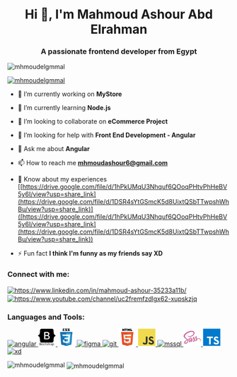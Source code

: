 <h1 align="center">Hi 👋, I'm Mahmoud Ashour Abd Elrahman</h1>
<h3 align="center">A passionate frontend developer from Egypt</h3>

<p align="left"> <img src="https://komarev.com/ghpvc/?username=mhmoudelgmmal&label=Profile%20views&color=0e75b6&style=flat" alt="mhmoudelgmmal" /> </p>

<p align="left"> <a href="https://github.com/ryo-ma/github-profile-trophy"><img src="https://github-profile-trophy.vercel.app/?username=mhmoudelgmmal" alt="mhmoudelgmmal" /></a> </p>

- 🔭 I’m currently working on **MyStore**

- 🌱 I’m currently learning **Node.js**

- 👯 I’m looking to collaborate on **eCommerce Project**

- 🤝 I’m looking for help with **Front End Development - Angular**

- 💬 Ask me about **Angular**

- 📫 How to reach me **mhmoudashour6@gmail.com**

- 📄 Know about my experiences [[https://drive.google.com/file/d/1hPkUMqU3Nhquf6QOoqPHtvPhHeBV5y6I/view?usp=share_link](https://drive.google.com/file/d/1DSR4sYtGSmcK5d8UixtQSbTTwpshWhBu/view?usp=share_link)]([https://drive.google.com/file/d/1hPkUMqU3Nhquf6QOoqPHtvPhHeBV5y6I/view?usp=share_link](https://drive.google.com/file/d/1DSR4sYtGSmcK5d8UixtQSbTTwpshWhBu/view?usp=share_link))

- ⚡ Fun fact **I think I'm funny as my friends say XD**

<h3 align="left">Connect with me:</h3>
<p align="left">
<a href="https://linkedin.com/in/https://www.linkedin.com/in/mahmoud-ashour-35233a11b/" target="blank"><img align="center" src="https://raw.githubusercontent.com/rahuldkjain/github-profile-readme-generator/master/src/images/icons/Social/linked-in-alt.svg" alt="https://www.linkedin.com/in/mahmoud-ashour-35233a11b/" height="30" width="40" /></a>
<a href="https://www.youtube.com/c/https://www.youtube.com/channel/uc2fremfzdlgx62-xupskzjq" target="blank"><img align="center" src="https://raw.githubusercontent.com/rahuldkjain/github-profile-readme-generator/master/src/images/icons/Social/youtube.svg" alt="https://www.youtube.com/channel/uc2fremfzdlgx62-xupskzjq" height="30" width="40" /></a>
</p>

<h3 align="left">Languages and Tools:</h3>
<p align="left"> <a href="https://angular.io" target="_blank" rel="noreferrer"> <img src="https://angular.io/assets/images/logos/angular/angular.svg" alt="angular" width="40" height="40"/> </a> <a href="https://getbootstrap.com" target="_blank" rel="noreferrer"> <img src="https://raw.githubusercontent.com/devicons/devicon/master/icons/bootstrap/bootstrap-plain-wordmark.svg" alt="bootstrap" width="40" height="40"/> </a> <a href="https://www.w3schools.com/css/" target="_blank" rel="noreferrer"> <img src="https://raw.githubusercontent.com/devicons/devicon/master/icons/css3/css3-original-wordmark.svg" alt="css3" width="40" height="40"/> </a> <a href="https://www.figma.com/" target="_blank" rel="noreferrer"> <img src="https://www.vectorlogo.zone/logos/figma/figma-icon.svg" alt="figma" width="40" height="40"/> </a> <a href="https://git-scm.com/" target="_blank" rel="noreferrer"> <img src="https://www.vectorlogo.zone/logos/git-scm/git-scm-icon.svg" alt="git" width="40" height="40"/> </a> <a href="https://www.w3.org/html/" target="_blank" rel="noreferrer"> <img src="https://raw.githubusercontent.com/devicons/devicon/master/icons/html5/html5-original-wordmark.svg" alt="html5" width="40" height="40"/> </a> <a href="https://developer.mozilla.org/en-US/docs/Web/JavaScript" target="_blank" rel="noreferrer"> <img src="https://raw.githubusercontent.com/devicons/devicon/master/icons/javascript/javascript-original.svg" alt="javascript" width="40" height="40"/> </a> <a href="https://www.microsoft.com/en-us/sql-server" target="_blank" rel="noreferrer"> <img src="https://www.svgrepo.com/show/303229/microsoft-sql-server-logo.svg" alt="mssql" width="40" height="40"/> </a> <a href="https://sass-lang.com" target="_blank" rel="noreferrer"> <img src="https://raw.githubusercontent.com/devicons/devicon/master/icons/sass/sass-original.svg" alt="sass" width="40" height="40"/> </a> <a href="https://www.typescriptlang.org/" target="_blank" rel="noreferrer"> <img src="https://raw.githubusercontent.com/devicons/devicon/master/icons/typescript/typescript-original.svg" alt="typescript" width="40" height="40"/> </a> <a href="https://www.adobe.com/products/xd.html" target="_blank" rel="noreferrer"> <img src="https://cdn.worldvectorlogo.com/logos/adobe-xd.svg" alt="xd" width="40" height="40"/> </a> </p>

<p><img align="left" src="https://github-readme-stats.vercel.app/api/top-langs?username=mhmoudelgmmal&show_icons=true&locale=en&layout=compact" alt="mhmoudelgmmal" /></p>

<p>&nbsp;<img align="center" src="https://github-readme-stats.vercel.app/api?username=mhmoudelgmmal&show_icons=true&locale=en" alt="mhmoudelgmmal" /></p>
